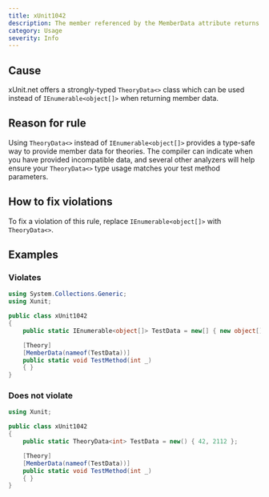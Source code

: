 ```yaml
---
title: xUnit1042
description: The member referenced by the MemberData attribute returns untyped data rows
category: Usage
severity: Info
---
```


## Cause

xUnit.net offers a strongly-typed `TheoryData<>` class which can be used instead of `IEnumerable<object[]>`
when returning member data.

## Reason for rule

Using `TheoryData<>` instead of `IEnumerable<object[]>` provides a type-safe way to provide member data for
theories. The compiler can indicate when you have provided incompatible data, and several other analyzers
will help ensure your `TheoryData<>` type usage matches your test method parameters.

## How to fix violations

To fix a violation of this rule, replace `IEnumerable<object[]>` with `TheoryData<>`.

## Examples

### Violates

```csharp
using System.Collections.Generic;
using Xunit;

public class xUnit1042
{
    public static IEnumerable<object[]> TestData = new[] { new object[] { 42 }, new object[] { 2112 } };

    [Theory]
    [MemberData(nameof(TestData))]
    public static void TestMethod(int _)
    { }
}
```

### Does not violate

```csharp
using Xunit;

public class xUnit1042
{
    public static TheoryData<int> TestData = new() { 42, 2112 };

    [Theory]
    [MemberData(nameof(TestData))]
    public static void TestMethod(int _)
    { }
}
```

